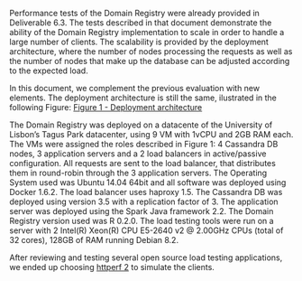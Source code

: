Performance tests of the Domain Registry were already provided in Deliverable 6.3. 
The tests described in that document demonstrate the ability of the Domain Registry implementation to scale in order to handle a large number of clients.
The scalability is provided by the deployment architecture, where the number of nodes processing the requests as well as the number of nodes that make up the database can be adjusted according to the expected load.

In this document, we complement the previous evaluation with new elements. The deployment architecture is still the same, ilustrated in the following Figure:
[Figure 1 - Deployment architecture](https://github.com/reTHINK-project/testbeds/raw/master/docs/Trials-evaluation/D6.3-domain_registry/app_db.pdf)


The Domain Registry was deployed on a datacente of the University of Lisbon’s Tagus Park datacenter, using 9 VM with 1vCPU and 2GB
RAM each. The VMs were assigned the roles described in Figure 1: 4 Cassandra DB nodes, 3
application servers and a 2 load balancers in active/passive configuration. All requests are sent to the
load balancer, that distributes them in round-robin through the 3 application servers.
The Operating System used was Ubuntu 14.04 64bit and all software was deployed using Docker
1.6.2. The load balancer uses haproxy 1.5. The Cassandra DB was deployed using version 3.5 with a
replication factor of 3. The application server was deployed using the Spark Java framework 2.2. The
Domain Registry version used was R 0.2.0.
The load testing tools were run on a server with 2 Intel(R) Xeon(R) CPU E5-2640 v2 @ 2.00GHz
CPUs (total of 32 cores), 128GB of RAM running Debian 8.2.

After reviewing and testing several open source load testing applications, we ended up choosing [httperf 2](http://www.labs.hpe.com/research/linux/httperf/) to simulate the clients.


